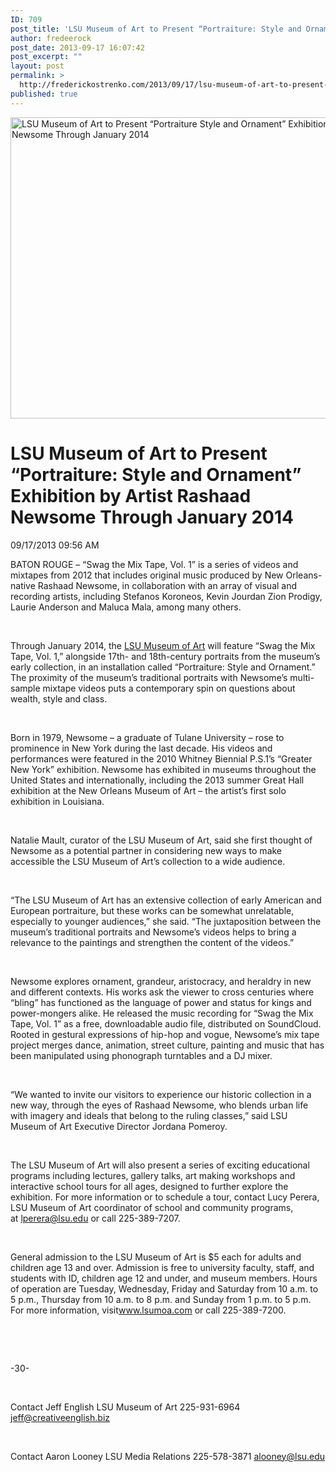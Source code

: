 ```yaml
---
ID: 709
post_title: 'LSU Museum of Art to Present “Portraiture: Style and Ornament” Exhibition by Artist Rashaad Newsome Through January 2014'
author: fredeerock
post_date: 2013-09-17 16:07:42
post_excerpt: ""
layout: post
permalink: >
  http://frederickostrenko.com/2013/09/17/lsu-museum-of-art-to-present-portraiture-style-and-ornament-exhibition-by-artist-rashaad-newsome-through-january-2014/
published: true
---
```

<a href="http://frederickostrenko.com/wp/wp-content/uploads/2014/06/LSU-Museum-of-Art-to-Present-“Portraiture-Style-and-Ornament”-Exhibition-by-Artist-Rashaad-Newsome-Through-January-2014.png"><img class="alignnone size-large wp-image-710" alt="LSU Museum of Art to Present “Portraiture  Style and Ornament” Exhibition by Artist Rashaad Newsome Through January 2014" src="http://frederickostrenko.com/wp/wp-content/uploads/2014/06/LSU-Museum-of-Art-to-Present-“Portraiture-Style-and-Ornament”-Exhibition-by-Artist-Rashaad-Newsome-Through-January-2014-1024x772.png" width="640" height="482" /></a>

<!--more-->
<h1>LSU Museum of Art to Present “Portraiture: Style and Ornament” Exhibition by Artist Rashaad Newsome Through January 2014</h1>
<div>09/17/2013 09:56 AM</div>
<div>

<img alt="" src="http://www.lsu.edu/ur/ocur/lsunews/MediaCenter/MediaImages/2013/09/item63915.jpg" />BATON ROUGE – “Swag the Mix Tape, Vol. 1” is a series of videos and mixtapes from 2012 that includes original music produced by New Orleans-native Rashaad Newsome, in collaboration with an array of visual and recording artists, including Stefanos Koroneos, Kevin Jourdan Zion Prodigy, Laurie Anderson and Maluca Mala, among many others.

&nbsp;

Through January 2014, the <a href="http://www.lsu.edu/ur/ocur/lsunews/ExternalLinks/external_link_51220.html">LSU Museum of Art</a> will feature “Swag the Mix Tape, Vol. 1,” alongside 17th- and 18th-century portraits from the museum’s early collection, in an installation called “Portraiture: Style and Ornament.” The proximity of the museum’s traditional portraits with Newsome’s multi-sample mixtape videos puts a contemporary spin on questions about wealth, style and class.

&nbsp;

Born in 1979, Newsome – a graduate of Tulane University – rose to prominence in New York during the last decade. His videos and performances were featured in the 2010 Whitney Biennial P.S.1’s “Greater New York” exhibition. Newsome has exhibited in museums throughout the United States and internationally, including the 2013 summer Great Hall exhibition at the New Orleans Museum of Art – the artist’s first solo exhibition in Louisiana.

&nbsp;

Natalie Mault, curator of the LSU Museum of Art, said she first thought of Newsome as a potential partner in considering new ways to make accessible the LSU Museum of Art’s collection to a wide audience.

&nbsp;

“The LSU Museum of Art has an extensive collection of early American and European portraiture, but these works can be somewhat unrelatable, especially to younger audiences,” she said. “The juxtaposition between the museum’s traditional portraits and Newsome’s videos helps to bring a relevance to the paintings and strengthen the content of the videos.”

&nbsp;

Newsome explores ornament, grandeur, aristocracy, and heraldry in new and different contexts. His works ask the viewer to cross centuries where “bling” has functioned as the language of power and status for kings and power-mongers alike. He released the music recording for “Swag the Mix Tape, Vol. 1” as a free, downloadable audio file, distributed on SoundCloud. Rooted in gestural expressions of hip-hop and vogue, Newsome’s mix tape project merges dance, animation, street culture, painting and music that has been manipulated using phonograph turntables and a DJ mixer.

&nbsp;

“We wanted to invite our visitors to experience our historic collection in a new way, through the eyes of Rashaad Newsome, who blends urban life with imagery and ideals that belong to the ruling classes,” said LSU Museum of Art Executive Director Jordana Pomeroy.

&nbsp;

The LSU Museum of Art will also present a series of exciting educational programs including lectures, gallery talks, art making workshops and interactive school tours for all ages, designed to further explore the exhibition. For more information or to schedule a tour, contact Lucy Perera, LSU Museum of Art coordinator of school and community programs, at <a href="mailto:lperera@lsu.edu">lperera@lsu.edu</a> or call 225-389-7207.

&nbsp;

General admission to the LSU Museum of Art is $5 each for adults and children age 13 and over. Admission is free to university faculty, staff, and students with ID, children age 12 and under, and museum members. Hours of operation are Tuesday, Wednesday, Friday and Saturday from 10 a.m. to 5 p.m., Thursday from 10 a.m. to 8 p.m. and Sunday from 1 p.m. to 5 p.m. For more information, visit<a href="http://www.lsu.edu/ur/ocur/lsunews/ExternalLinks/external_link_51220.html">www.lsumoa.com</a> or call 225-389-7200.

&nbsp;

&nbsp;

-30-

&nbsp;

Contact Jeff English
LSU Museum of Art
225-931-6964
<a href="mailto:jeff@creativeenglish.biz">jeff@creativeenglish.biz</a>

&nbsp;

Contact Aaron Looney
LSU Media Relations
225-578-3871
<a href="mailto:alooney@lsu.edu">alooney@lsu.edu</a>

</div>